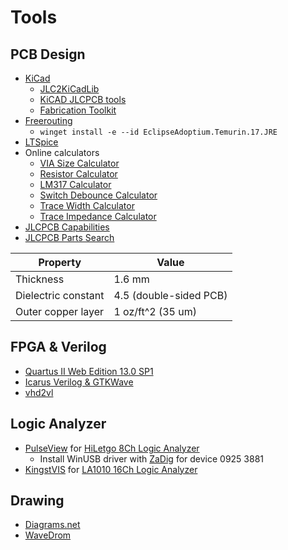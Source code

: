 # Tools

## PCB Design

* [KiCad](https://www.kicad.org/)
  * [JLC2KiCadLib](https://github.com/TousstNicolas/JLC2KiCad_lib)
  * [KiCAD JLCPCB tools](https://github.com/Bouni/kicad-jlcpcb-tools)
  * [Fabrication Toolkit](https://github.com/bennymeg/JLC-Plugin-for-KiCad)
* [Freerouting](https://github.com/freerouting/freerouting/releases)
  * `winget install -e --id EclipseAdoptium.Temurin.17.JRE`
* [LTSpice](https://www.analog.com/en/design-center/design-tools-and-calculators/ltspice-simulator.html)
* Online calculators
  * [VIA Size Calculator](https://j.mp/via-calc)
  * [Resistor Calculator](https://circuitdigest.com/calculators/lm317-resistor-voltage-calculator)
  * [LM317 Calculator](https://circuitdigest.com/calculators/lm317-resistor-voltage-calculator)
  * [Switch Debounce Calculator](https://clisystems.com/tool_debounce.php)
  * [Trace Width Calculator](https://www.digikey.com/en/resources/conversion-calculators/conversion-calculator-pcb-trace-width)
  * [Trace Impedance Calculator](https://www.eeweb.com/tools/edge-coupled-microstrip-impedance/)
* [JLCPCB Capabilities](https://jlcpcb.com/capabilities/Capabilities)
* [JLCPCB Parts Search](https://yaqwsx.github.io/jlcparts/#/)

Property            | Value
--------------------|--------------------------
Thickness           | 1.6 mm
Dielectric constant | 4.5 (double-sided PCB)
Outer copper layer  | 1 oz/ft^2 (35 um)

## FPGA & Verilog

* [Quartus II Web Edition 13.0 SP1](https://fpgasoftware.intel.com/13.0sp1/?edition=web)
* [Icarus Verilog & GTKWave](http://bleyer.org/icarus/)
* [vhd2vl](https://github.com/ldoolitt/vhd2vl)

## Logic Analyzer

* [PulseView](https://www.sigrok.org/wiki/Downloads) for [HiLetgo 8Ch Logic Analyzer](https://www.amazon.com/dp/B077LSG5P2)
  * Install WinUSB driver with [ZaDig](https://zadig.akeo.ie/) for device 0925 3881
* [KingstVIS](http://www.qdkingst.com/en/download) for [LA1010 16Ch Logic Analyzer](https://www.amazon.com/dp/B07D21GG6J)

## Drawing

* [Diagrams.net](https://app.diagrams.net/)
* [WaveDrom](https://wavedrom.com/editor.html)
